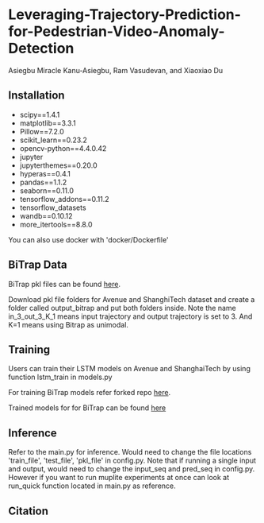 # Leveraging-Trajectory-Prediction-for-Pedestrian-Video-Anomaly-Detection
Asiegbu Miracle Kanu-Asiegbu, Ram Vasudevan, and Xiaoxiao Du 

## Installation 
  * scipy==1.4.1 
  * matplotlib==3.3.1 
  * Pillow==7.2.0 
  * scikit_learn==0.23.2
  * opencv-python==4.4.0.42
  * jupyter 
  * jupyterthemes==0.20.0 
  * hyperas==0.4.1 
  * pandas==1.1.2
  * seaborn==0.11.0
  * tensorflow_addons==0.11.2
  * tensorflow_datasets
  * wandb==0.10.12
  * more_itertools==8.8.0 


 You can also use docker with 'docker/Dockerfile'
 
 ## BiTrap Data
 BiTrap pkl files can be found [here](https://drive.google.com/drive/folders/1m7dEs0z3P4nJDUgPCFzkMz8rJ9l0WJmB?usp=sharing).
 
 Download pkl file folders for Avenue and ShanghiTech dataset and create a folder called output_bitrap and put both folders inside. 
 Note the name in_3_out_3_K_1 means input trajectory and output trajectory is set to 3. And K=1 means using Bitrap as unimodal.
 
 ## Training
 Users can train their LSTM models on Avenue and ShanghaiTech by using function lstm_train in models.py
 
 For training BiTrap models refer forked repo [here](https://github.com/akanuasiegbu/bidireaction-trajectory-prediction).
 
 Trained models for for BiTrap can be found [here](https://drive.google.com/drive/folders/1942GF9FIzoqTVOHyW2Qo86s3R1OOSnsg?usp=sharing) 
 
 
 ## Inference 
 Refer to the main.py for inference. Would need to change the file locations 'train_file', 'test_file', 'pkl_file' in config.py. Note that if running a single input and output, would need to change the input_seq and pred_seq in config.py. However if you want to run muplite experiments at once can look at run_quick function located in main.py as reference. 
 
 
 
 ## Citation 
